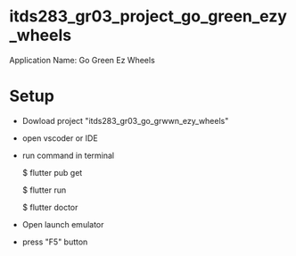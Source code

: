 # itds283_gr03_project_go_green_ezy_wheels

Application Name: Go Green Ez Wheels

# Setup

- Dowload project "itds283_gr03_go_grwwn_ezy_wheels"
- open vscoder or IDE
- run command in terminal
  
  $ flutter pub get
  
  $ flutter run

  $ flutter doctor

- Open launch emulator
- press "F5" button

